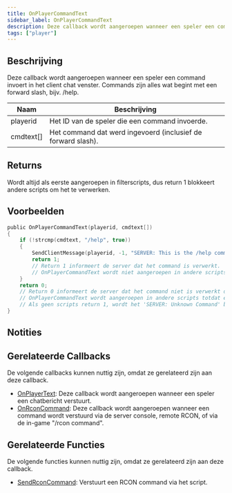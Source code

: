 ```yaml
---
title: OnPlayerCommandText
sidebar_label: OnPlayerCommandText
description: Deze callback wordt aangeroepen wanneer een speler een command invoert in het client chat venster.
tags: ["player"]
---
```


## Beschrijving

Deze callback wordt aangeroepen wanneer een speler een command invoert in het client chat venster. Commands zijn alles wat begint met een forward slash, bijv. /help.

| Naam      | Beschrijving                                                 |
| --------- | ----------------------------------------------------------- |
| playerid  | Het ID van de speler die een command invoerde.             |
| cmdtext[] | Het command dat werd ingevoerd (inclusief de forward slash). |

## Returns

Wordt altijd als eerste aangeroepen in filterscripts, dus return 1 blokkeert andere scripts om het te verwerken.

## Voorbeelden

```c
public OnPlayerCommandText(playerid, cmdtext[])
{
    if (!strcmp(cmdtext, "/help", true))
    {
        SendClientMessage(playerid, -1, "SERVER: This is the /help command!");
        return 1;
        // Return 1 informeert de server dat het command is verwerkt.
        // OnPlayerCommandText wordt niet aangeroepen in andere scripts.
    }
    return 0;
    // Return 0 informeert de server dat het command niet is verwerkt door dit script.
    // OnPlayerCommandText wordt aangeroepen in andere scripts totdat één return 1.
    // Als geen scripts return 1, wordt het 'SERVER: Unknown Command' bericht getoond aan de speler.
}
```

## Notities

<TipNPCCallbacks />

## Gerelateerde Callbacks

De volgende callbacks kunnen nuttig zijn, omdat ze gerelateerd zijn aan deze callback.

- [OnPlayerText](OnPlayerText): Deze callback wordt aangeroepen wanneer een speler een chatbericht verstuurt.
- [OnRconCommand](OnRconCommand): Deze callback wordt aangeroepen wanneer een command wordt verstuurd via de server console, remote RCON, of via de in-game "/rcon command".

## Gerelateerde Functies

De volgende functies kunnen nuttig zijn, omdat ze gerelateerd zijn aan deze callback.

- [SendRconCommand](../functions/SendRconCommand): Verstuurt een RCON command via het script.
